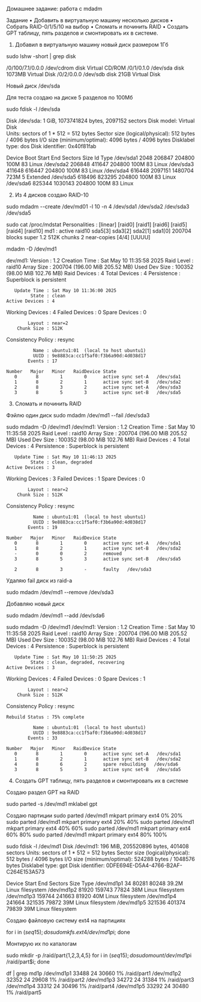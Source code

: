 Домашнее задание: работа с mdadm

Задание
• Добавить в виртуальную машину несколько дисков
• Собрать RAID-0/1/5/10 на выбор
• Сломать и починить RAID
• Создать GPT таблицу, пять разделов и смонтировать их в системе.

1. Добавил в виртуальную машину новый диск размером 1Гб

 sudo lshw -short | grep disk
 
/0/100/7.1/0.0.0  /dev/cdrom  disk           Virtual CD/ROM
/0/1/0.1.0        /dev/sda    disk           1073MB Virtual Disk
/0/2/0.0.0        /dev/sdb    disk           21GB Virtual Disk

Новый диск /dev/sda

Для теста создаю на диске 5 разделов по 100Мб

sudo fdisk -l /dev/sda

Disk /dev/sda: 1 GiB, 1073741824 bytes, 2097152 sectors
Disk model: Virtual Disk    
Units: sectors of 1 * 512 = 512 bytes
Sector size (logical/physical): 512 bytes / 4096 bytes
I/O size (minimum/optimal): 4096 bytes / 4096 bytes
Disklabel type: dos
Disk identifier: 0x40f81fab

Device     Boot  Start     End Sectors  Size Id Type
/dev/sda1         2048  206847  204800  100M 83 Linux
/dev/sda2       206848  411647  204800  100M 83 Linux
/dev/sda3       411648  616447  204800  100M 83 Linux
/dev/sda4       616448 2097151 1480704  723M  5 Extended
/dev/sda5       618496  823295  204800  100M 83 Linux
/dev/sda6       825344 1030143  204800  100M 83 Linux

2. Из 4 дисков создаю RAID-10

sudo mdadm --create /dev/md01 -l 10 -n 4 /dev/sda1 /dev/sda2 /dev/sda3 /dev/sda5

sudo cat /proc/mdstat
Personalities : [linear] [raid0] [raid1] [raid6] [raid5] [raid4] [raid10] 
md1 : active raid10 sda5[3] sda3[2] sda2[1] sda1[0]
      200704 blocks super 1.2 512K chunks 2 near-copies [4/4] [UUUU]
      
mdadm -D /dev/md1

dev/md1:
           Version : 1.2
     Creation Time : Sat May 10 11:35:58 2025
        Raid Level : raid10
        Array Size : 200704 (196.00 MiB 205.52 MB)
     Used Dev Size : 100352 (98.00 MiB 102.76 MB)
      Raid Devices : 4
     Total Devices : 4
       Persistence : Superblock is persistent

       Update Time : Sat May 10 11:36:00 2025
             State : clean 
    Active Devices : 4
   Working Devices : 4
    Failed Devices : 0
     Spare Devices : 0

            Layout : near=2
        Chunk Size : 512K

Consistency Policy : resync

              Name : ubuntu1:01  (local to host ubuntu1)
              UUID : 9e8883ca:cc1f5af0:f3b6a90d:4d038d17
            Events : 17

    Number   Major   Minor   RaidDevice State
       0       8        1        0      active sync set-A   /dev/sda1
       1       8        2        1      active sync set-B   /dev/sda2
       2       8        3        2      active sync set-A   /dev/sda3
       3       8        5        3      active sync set-B   /dev/sda5
       
3. Сломать и починить RAID

Фэйлю один диск 
sudo mdadm /dev/md1 --fail /dev/sda3

sudo mdadm -D /dev/md1
/dev/md1:
           Version : 1.2
     Creation Time : Sat May 10 11:35:58 2025
        Raid Level : raid10
        Array Size : 200704 (196.00 MiB 205.52 MB)
     Used Dev Size : 100352 (98.00 MiB 102.76 MB)
      Raid Devices : 4
     Total Devices : 4
       Persistence : Superblock is persistent

       Update Time : Sat May 10 11:46:13 2025
             State : clean, degraded 
    Active Devices : 3
   Working Devices : 3
    Failed Devices : 1
     Spare Devices : 0

            Layout : near=2
        Chunk Size : 512K

Consistency Policy : resync

              Name : ubuntu1:01  (local to host ubuntu1)
              UUID : 9e8883ca:cc1f5af0:f3b6a90d:4d038d17
            Events : 19

    Number   Major   Minor   RaidDevice State
       0       8        1        0      active sync set-A   /dev/sda1
       1       8        2        1      active sync set-B   /dev/sda2
       -       0        0        2      removed
       3       8        5        3      active sync set-B   /dev/sda5

       2       8        3        -      faulty   /dev/sda3
       
  Удаляю fail диск из raid-а
  
  sudo  mdadm /dev/md1 --remove /dev/sda3
  
  Добавляю новый диск
  
  sudo  mdadm /dev/md1 --add /dev/sda6
  
  sudo mdadm -D /dev/md1
/dev/md1:
           Version : 1.2
     Creation Time : Sat May 10 11:35:58 2025
        Raid Level : raid10
        Array Size : 200704 (196.00 MiB 205.52 MB)
     Used Dev Size : 100352 (98.00 MiB 102.76 MB)
      Raid Devices : 4
     Total Devices : 4
       Persistence : Superblock is persistent

       Update Time : Sat May 10 11:50:25 2025
             State : clean, degraded, recovering 
    Active Devices : 3
   Working Devices : 4
    Failed Devices : 0
     Spare Devices : 1

            Layout : near=2
        Chunk Size : 512K

Consistency Policy : resync

    Rebuild Status : 75% complete

              Name : ubuntu1:01  (local to host ubuntu1)
              UUID : 9e8883ca:cc1f5af0:f3b6a90d:4d038d17
            Events : 33

    Number   Major   Minor   RaidDevice State
       0       8        1        0      active sync set-A   /dev/sda1
       1       8        2        1      active sync set-B   /dev/sda2
       4       8        6        2      spare rebuilding   /dev/sda6
       3       8        5        3      active sync set-B   /dev/sda5
       
4. Создать GPT таблицу, пять разделов и смонтировать их в системе

Создаю раздел GPT на RAID

sudo parted -s /dev/md1 mklabel gpt

Создаю партиции
sudo parted /dev/md1 mkpart primary ext4 0% 20%
sudo parted /dev/md1 mkpart primary ext4 20% 40%
sudo parted /dev/md1 mkpart primary ext4 40% 60%
sudo parted /dev/md1 mkpart primary ext4 60% 80%
sudo parted /dev/md1 mkpart primary ext4 80% 100%

sudo fdisk -l /dev/md1
Disk /dev/md1: 196 MiB, 205520896 bytes, 401408 sectors
Units: sectors of 1 * 512 = 512 bytes
Sector size (logical/physical): 512 bytes / 4096 bytes
I/O size (minimum/optimal): 524288 bytes / 1048576 bytes
Disklabel type: gpt
Disk identifier: 0DFE694E-D5A4-4766-B2AF-C264E153A573

Device      Start    End Sectors  Size Type
/dev/md1p1     34  80281   80248 39.2M Linux filesystem
/dev/md1p2  81920 159743   77824   38M Linux filesystem
/dev/md1p3 159744 241663   81920   40M Linux filesystem
/dev/md1p4 241664 321535   79872   39M Linux filesystem
/dev/md1p5 321536 401374   79839   39M Linux filesystem

Создаю файловую систему ext4 на партициях 

for i in $(seq 1 5); do sudo mkfs.ext4 /dev/md1p$i; done

Монтирую их по каталогам

sudo mkdir -p /raid/part{1,2,3,4,5}
for i in $(seq 1 5); do sudo mount /dev/md1p$i /raid/part$i; done

df | grep md1p
/dev/md1p1                            33488      24     30660   1% /raid/part1
/dev/md1p2                            32352      24     29608   1% /raid/part2
/dev/md1p3                            34272      24     31384   1% /raid/part3
/dev/md1p4                            33312      24     30496   1% /raid/part4
/dev/md1p5                            33292      24     30480   1% /raid/part5



